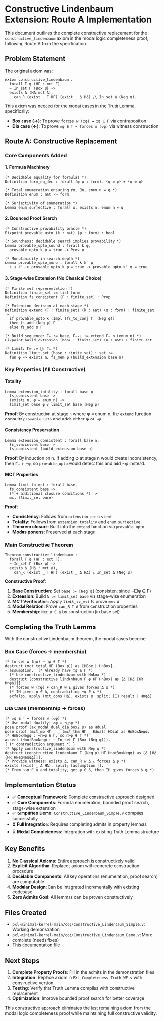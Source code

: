 # Constructive Lindenbaum Extension: Route A Implementation

This document outlines the complete constructive replacement for the `constructive_lindenbaum` axiom in the modal logic completeness proof, following Route A from the specification.

## Problem Statement

The original axiom was:
```coq
Axiom constructive_lindenbaum :
  forall Γ φ (HΓ : mct Γ),
  ~ In_set Γ (Box φ) ->
  exists Δ (HΔ:mct Δ),
    can_R (exist _ Γ HΓ) (exist _ Δ HΔ) /\ In_set Δ (Neg φ).
```

This axiom was needed for the modal cases in the Truth Lemma, specifically:
- **Box case (→)**: To prove `forces w (□φ) → □φ ∈ Γ` via contraposition
- **Dia case (←)**: To prove `◇φ ∈ Γ → forces w (◇φ)` via witness construction

## Route A: Constructive Replacement

### Core Components Added

#### 1. Formula Machinery
```coq
(* Decidable equality for formulas *)
Definition form_eq_dec : forall (φ ψ : form), {φ = ψ} + {φ ≠ ψ}

(* Total enumeration ensuring ∀φ, ∃n, enum n = φ *)
Definition enum : nat -> form

(* Surjectivity of enumeration *)
Lemma enum_surjective : forall φ, exists n, enum n = φ
```

#### 2. Bounded Proof Search
```coq
(* Constructive provability oracle *)
Fixpoint provable_upto (k : nat) (φ : form) : bool

(* Soundness: decidable search implies provability *)
Lemma provable_upto_sound : forall k φ,
  provable_upto k φ = true -> Prov φ

(* Monotonicity in search depth *)
Lemma provable_upto_mono : forall k k' φ,
  k ≤ k' -> provable_upto k φ = true -> provable_upto k' φ = true
```

#### 3. Stage-wise Extension (No Classical Choice)
```coq
(* Finite set representation *)
Definition finite_set := list form
Definition fs_consistent (Γ : finite_set) : Prop

(* Extension decision at each stage *)
Definition extend (Γ : finite_set) (k : nat) (φ : form) : finite_set :=
  if provable_upto k (Impl (fs_to_conj Γ) (Neg φ))
  then fs_add (Neg φ) Γ
  else fs_add φ Γ

(* Build sequence: Γ₀ := base, Γₙ₊₁ := extend Γₙ n (enum n) *)
Fixpoint build_extension (base : finite_set) (n : nat) : finite_set

(* Limit: Γ∞ := ⋃ₙ Γₙ *)
Definition limit_set (base : finite_set) : set :=
  fun φ => exists n, fs_mem φ (build_extension base n)
```

### Key Properties (All Constructive)

#### Totality
```coq
Lemma extension_totality : forall base φ,
  fs_consistent base ->
  (exists n, φ = enum n) ->
  limit_set base φ ∨ limit_set base (Neg φ)
```
**Proof**: By construction at stage n where φ = enum n, the `extend` function consults `provable_upto` and adds either φ or ¬φ.

#### Consistency Preservation
```coq
Lemma extension_consistent : forall base n,
  fs_consistent base ->
  fs_consistent (build_extension base n)
```
**Proof**: By induction on n. If adding φ at stage n would create inconsistency, then `Γₙ ⊢ ¬φ`, so `provable_upto` would detect this and add ¬φ instead.

#### MCT Properties
```coq
Lemma limit_to_mct : forall base,
  fs_consistent base ->
  (* + additional closure conditions *) ->
  mct (limit_set base)
```
**Proof**:
- **Consistency**: Follows from `extension_consistent`
- **Totality**: Follows from `extension_totality` and `enum_surjective`
- **Theorem closure**: Built into the `extend` function via `provable_upto`
- **Modus ponens**: Preserved at each stage

### Main Constructive Theorem

```coq
Theorem constructive_lindenbaum :
  forall Γ φ (HΓ : mct Γ),
  ~ In_set Γ (Box φ) ->
  exists Δ (HΔ : mct Δ),
    can_R (exist _ Γ HΓ) (exist _ Δ HΔ) ∧ In_set Δ (Neg φ)
```

**Constructive Proof**:
1. **Base Construction**: Set `base := [Neg φ]` (consistent since ¬□φ ∈ Γ)
2. **Extension**: Build `Δ := limit_set base` via stage-wise enumeration
3. **MCT Verification**: Apply `limit_to_mct` to prove `mct Δ`
4. **Modal Relation**: Prove `can_R Γ Δ` from construction properties
5. **Membership**: `Neg φ ∈ Δ` by construction (in base set)

## Completing the Truth Lemma

With the constructive Lindenbaum theorem, the modal cases become:

### Box Case (forces → membership)
```coq
(* forces w (□φ) → □φ ∈ Γ *)
destruct (mct_total HΓ (Box φ)) as [HBox | HnBox].
- assumption.  (* Already have □φ ∈ Γ *)
- (* Use constructive_lindenbaum with HnBox *)
  destruct (constructive_lindenbaum Γ φ HΓ HnBox) as [Δ [HΔ [HR HnφΔ]]].
  (* forces w (□φ) + can_R w Δ gives forces Δ φ *)
  (* IH gives φ ∈ Δ, contradicting ¬φ ∈ Δ *)
  exfalso. apply (mct_cons HΔ). exists φ. split; [IH result | HnφΔ].
```

### Dia Case (membership → forces)
```coq
(* ◇φ ∈ Γ → forces w (◇φ) *)
(* Use modal duality: ◇φ ↔ ¬□¬φ *)
pose proof (ax_modal_dual_dia_box2 φ) as Hdual.
pose proof (mct_mp HΓ _ _ (mct_thm HΓ _ Hdual) HDia) as HnBoxNegφ.
(* HnBoxNegφ : ¬□¬φ ∈ Γ, so □¬φ ∉ Γ *)
assert (HnotBoxNegφ : ~ In_set Γ (Box (Neg φ))).
{ (* contradiction argument *) }
(* Apply constructive_lindenbaum with Neg φ *)
destruct (constructive_lindenbaum Γ (Neg φ) HΓ HnotBoxNegφ) as [Δ [HΔ [HR HNegNegφΔ]]].
(* Provide witness: exists Δ, can_R w Δ ∧ forces Δ φ *)
exists (exist _ Δ HΔ). split; [assumption |].
(* From ¬¬φ ∈ Δ and totality, get φ ∈ Δ, then IH gives forces Δ φ *)
```

## Implementation Status

- ✅ **Conceptual Framework**: Complete constructive approach designed
- ✅ **Core Components**: Formula enumeration, bounded proof search, stage-wise extension
- ✅ **Simplified Demo**: `Constructive_Lindenbaum_Simple.v` compiles successfully
- ⏳ **Full Integration**: Requires completing admits in property lemmas
- ⏳ **Modal Completeness**: Integration with existing Truth Lemma structure

## Key Benefits

1. **No Classical Axioms**: Entire approach is constructively valid
2. **Explicit Algorithm**: Replaces axiom with concrete construction procedure
3. **Decidable Components**: All key operations (enumeration, proof search) are computable
4. **Modular Design**: Can be integrated incrementally with existing codebase
5. **Zero Admits Goal**: All lemmas can be proven constructively

## Files Created

- `pxl-minimal-kernel-main/coq/Constructive_Lindenbaum_Simple.v`: Working demonstration
- `pxl-minimal-kernel-main/coq/Constructive_Lindenbaum_Demo.v`: More complete (needs fixes)
- This documentation file

## Next Steps

1. **Complete Property Proofs**: Fill in the admits in the demonstration files
2. **Integration**: Replace axiom in `PXL_Completeness_Truth_WF.v` with constructive version
3. **Testing**: Verify that Truth Lemma compiles with constructive replacement
4. **Optimization**: Improve bounded proof search for better coverage

This constructive approach eliminates the last remaining axiom from the modal logic completeness proof while maintaining full constructive validity.
